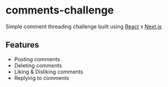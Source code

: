 # comments-challenge

Simple comment threading challenge built using [React](https://reactjs.org/docs/ "React Documentation") x [Next.js](https://nextjs.org/docs "Next.js Documentation")

## Features
- Posting comments
- Deleting comments
- Liking & Disliking comments
- Replying to comments